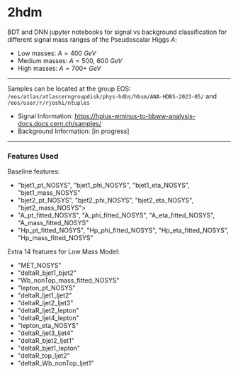 # 2hdm
BDT and DNN jupyter notebooks for signal vs background classification for different signal mass ranges of the Pseudoscalar Higgs $A$:
* Low masses: $A = 400$ $GeV$
* Medium masses: $A = 500$, $600$ $GeV$
* High masses: $A = 700+$ $GeV$
---
Samples can be located at the group EOS: `/eos/atlas/atlascerngroupdisk/phys-hdbs/hbsm/ANA-HDBS-2023-05/` and `/eos/user/r/rjoshi/ntuples`
* Signal Information: https://hplus-wminus-to-bbww-analysis-docs.docs.cern.ch/samples/
* Background Information: [in progress]
---
### Features Used
Baseline features:
* "bjet1_pt_NOSYS", "bjet1_phi_NOSYS", "bjet1_eta_NOSYS", "bjet1_mass_NOSYS" 
* "bjet2_pt_NOSYS", "bjet2_phi_NOSYS", "bjet2_eta_NOSYS", "bjet2_mass_NOSYS"> 
* "A_pt_fitted_NOSYS", "A_phi_fitted_NOSYS", "A_eta_fitted_NOSYS", "A_mass_fitted_NOSYS"
* "Hp_pt_fitted_NOSYS", "Hp_phi_fitted_NOSYS", "Hp_eta_fitted_NOSYS", "Hp_mass_fitted_NOSYS"

Extra 14 features for Low Mass Model:
* "MET_NOSYS"
* "deltaR_bjet1_bjet2"
* "Wb_nonTop_mass_fitted_NOSYS"
* "lepton_pt_NOSYS"
* "deltaR_ljet1_ljet2"
* "deltaR_ljet2_ljet3"
* "deltaR_ljet2_lepton"
* "deltaR_ljet4_lepton"
* "lepton_eta_NOSYS"
* "deltaR_ljet3_ljet4"
* "deltaR_bjet2_ljet1"
* "deltaR_bjet1_lepton"
* "deltaR_top_ljet2"
* "deltaR_Wb_nonTop_ljet1"
 
